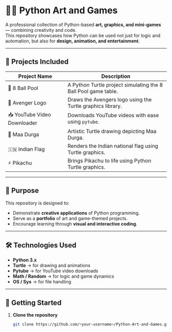 # 🎨🐍 Python Art and Games

A professional collection of Python-based **art, graphics, and mini-games** — combining creativity and code.  
This repository showcases how Python can be used not just for logic and automation, but also for **design, animation, and entertainment**.

---

## 📂 Projects Included

| Project Name | Description |
|---------------|-------------|
| 🎱 8 Ball Pool | A Python Turtle project simulating the 8 Ball Pool game table. |
| 🦸 Avenger Logo | Draws the Avengers logo using the Turtle graphics library. |
| 📥 YouTube Video Downloader | Downloads YouTube videos with ease using `pytube`. |
| 🙏 Maa Durga | Artistic Turtle drawing depicting Maa Durga. |
| 🇮🇳 Indian Flag | Renders the Indian national flag using Turtle graphics. |
| ⚡ Pikachu | Brings Pikachu to life using Python Turtle graphics. |

---

## 🧠 Purpose
This repository is designed to:
- Demonstrate **creative applications** of Python programming.
- Serve as a **portfolio** of art and game-themed projects.
- Encourage learning through **visual and interactive coding**.

---

## 🛠️ Technologies Used
- **Python 3.x**
- **Turtle** → for drawing and animations  
- **Pytube** → for YouTube video downloads  
- **Math / Random** → for logic and game dynamics  
- **OS / Sys** → for file handling

---

## 🚀 Getting Started

1. **Clone the repository**
   ```bash
   git clone https://github.com/<your-username>/Python-Art-and-Games.git
